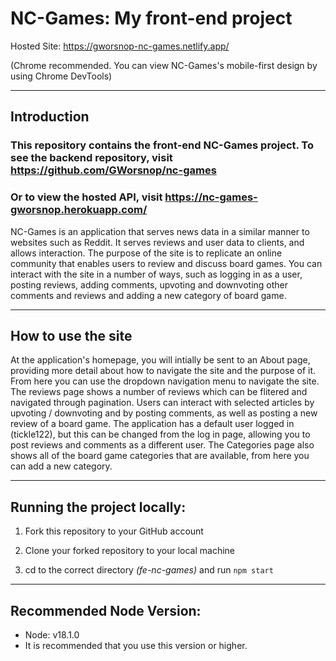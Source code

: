 # NC-Games: My front-end project

Hosted Site: https://gworsnop-nc-games.netlify.app/

(Chrome recommended. You can view NC-Games's mobile-first design by using Chrome DevTools)

---

## Introduction

### This repository contains the front-end NC-Games project. To see the backend repository, visit https://github.com/GWorsnop/nc-games 
### Or to view the hosted API, visit https://nc-games-gworsnop.herokuapp.com/

NC-Games is an application that serves news data in a similar manner to websites such as Reddit. It serves reviews and user data to clients, and allows interaction. The purpose of the site is to replicate an online community that enables users to review and discuss board games. You can interact with the site in a number of ways, such as logging in as a user, posting reviews, adding comments, upvoting and downvoting other comments and reviews and adding a new category of board game.

---

## How to use the site

At the application's homepage, you will intially be sent to an About page, providing more detail about how to navigate the site and the purpose of it. From here you can use the dropdown navigation menu to navigate the site. The reviews page shows a number of reviews which can be flitered and navigated through pagination. Users can interact with selected articles by upvoting / downvoting and by posting comments, as well as posting a new review of a board game. The application has a default user logged in (tickle122), but this can be changed from the log in page, allowing you to post reviews and comments as a different user. The Categories page also shows all of the board game categories that are available, from here you can add a new category.

---

## Running the project locally:

1. Fork this repository to your GitHub account

2. Clone your forked repository to your local machine

3. cd to the correct directory _(fe-nc-games)_ and run `npm start`

---

## Recommended Node Version:

- Node: v18.1.0
- It is recommended that you use this version or higher.
